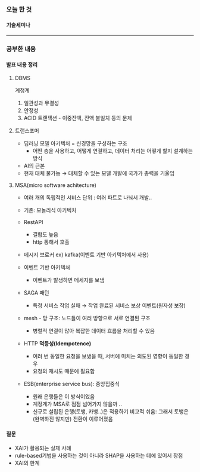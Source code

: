 ### 오늘 한 것

#### 기술세미나

***

### 공부한 내용

#### 발표 내용 정리

1. DBMS
    
    계정계
    
    1. 일관성과 무결성
    2. 안정성
    3. ACID 트랜잭션 - 이중잔액, 잔액 불일치 등의 문제

2. 트랜스포머
    - 딥러닝 모델 아키텍처 = 신경망을 구성하는 구조
        - 어떤 층을 사용하고, 어떻게 연결하고, 데이터 처리는 어떻게 할지 설계하는 방식
    - AI의 근본
    - 현재 대체 불가능 → 대체할 수 있는 모델 개발에 국가가 총력을 기울임

3. MSA(micro software achitecture)
    - 여러 개의 독립적인 서비스 단위 : 여러 파트로 나눠서 개발..
    - 기존: 모놀리식 아키텍처
    - RestAPI
        - 결합도 높음
        - http 통해서 호출
    - 메시지 브로커 ex) kafka(이벤트 기반 아키텍처에서 사용)
    - 이벤트 기반 아키텍처
        - 이벤트가 발생하면 메세지를 보냄
    - SAGA 패턴
        - 특정 서비스 작업 실패 → 작업 완료된 서비스 보상 이벤트(원자성 보장)
    - mesh - 망 구조: 노드들이 여러 방향으로 서로 연결된 구조
        - 병렬적 연결이 많아 복잡한 데이터 흐름을 처리할 수 있음
    - HTTP **멱등성(Idempotence)**
        - 여러 번 동일한 요청을 보냈을 때, 서버에 미치는 의도된 영향이 동일한 경우
        - 요청의 재시도 때문에 필요함
    
    - ESB(enterprise service bus): 중앙집중식
        - 원래 은행들은 이 방식이었음
        - 계정계가 MSA로 점점 넘어가지 않을까 ..
        - 신규로 설립된 은행(토뱅, 카뱅..)은 적용하기 비교적 쉬움: 그래서 토뱅은 (완벽하진 않지만) 전환이 이루어졌음
     
#### 질문

- XAI가 활용되는 실제 사례
- rule-based기법을 사용하는 것이 아니라 SHAP을 사용하는 데에 있어서 장점
- XAI의 한계
